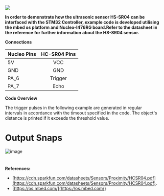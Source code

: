 # <h2 align="left">
<img src="https://readme-typing-svg.herokuapp.com/?lines=Nucleo-L476RG_HC-SR04_+Sensor_Example;&center=false&size=15">
</h2>


**In order to demonstrate how the ultrasonic sensor HS-SR04 can be interfaced with the STM32 Controller, example code is developed utilising the mbed os platform and Nucleo-l476RG board.Refer to the datasheet in the reference for further information about the HS-SR04 sensor.**

**Connections**

|Nucleo Pins |HC-SR04 Pins|
|:-----------|:-------------:|
|5V          | VCC           |
|GND         | GND           |
|PA_6        | Trigger       |
|PA_7        | Echo          |
 

**Code Overview**

The trigger pulses in the following example are generated in regular intervals in accordance with the timeout specified in the code. The object's distance is printed if it exceeds the threshold value.
 
 # Output Snaps
 
 ![image](https://user-images.githubusercontent.com/42150715/198844394-f05da121-1da3-46c2-9af6-9ccfc0bd44db.png)

#
 **References:**
* [https://cdn.sparkfun.com/datasheets/Sensors/Proximity/HCSR04.pdf](https://cdn.sparkfun.com/datasheets/Sensors/Proximity/HCSR04.pdf).
* [https://os.mbed.com/](https://os.mbed.com/)
